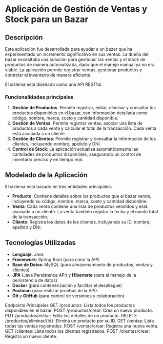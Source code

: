 # Aplicación de Gestión de Ventas y Stock para un Bazar

## Descripción

Esta aplicación fue desarrollada para ayudar a un bazar que ha experimentado un incremento significativo en sus ventas. La dueña del bazar necesitaba una solución para gestionar las ventas y el stock de productos de manera automatizada, dado que el manejo manual ya no era viable. La aplicación permite registrar ventas, gestionar productos y controlar el inventario de manera eficiente.

El sistema está diseñado como una API RESTful.

### Funcionalidades principales

1. **Gestión de Productos**: Permite registrar, editar, eliminar y consultar los productos disponibles en el bazar, con información detallada como código, nombre, marca, costo y cantidad disponible.
2. **Gestión de Ventas**: Permite registrar ventas, asociar una lista de productos a cada venta y calcular el total de la transacción. Cada venta está asociada a un cliente.
3. **Gestión de Clientes**: Permite registrar y consultar la información de los clientes, incluyendo nombre, apellido y DNI.
4. **Control de Stock**: La aplicación actualiza automáticamente las cantidades de productos disponibles, asegurando un control de inventario preciso y en tiempo real.

## Modelado de la Aplicación

El sistema está basado en tres entidades principales:

- **Producto**: Contiene detalles sobre los productos que el bazar vende, incluyendo su código, nombre, marca, costo y cantidad disponible.
- **Venta**: Cada venta contiene una lista de productos vendidos y está asociada a un cliente. La venta también registra la fecha y el monto total de la transacción.
- **Cliente**: Registra los datos de los clientes, incluyendo su ID, nombre, apellido y DNI.

## Tecnologías Utilizadas

- **Lenguaje**: Java
- **Framework**: Spring Boot (para crear la API)
- **Base de Datos**: MySQL (para almacenamiento de productos, ventas y clientes)
- **JPA** (Java Persistence API) y **Hibernate** (para el manejo de la persistencia de datos)
- **Docker** (para contenerización y facilitar el despliegue)
- **Postman** (para realizar pruebas de la API)
- **Git** y **GitHub** (para control de versiones y colaboración)

Endpoints Principales
GET /productos: Lista todos los productos disponibles en el bazar.
POST /productos/crear: Crea un nuevo producto.
PUT /productos/editar: Edita los detalles de un producto.
DELETE /productos/eliminar/{id}: Elimina un producto por su ID.
GET /ventas: Lista todas las ventas registradas.
POST /ventas/crear: Registra una nueva venta.
GET /clientes: Lista todos los clientes registrados.
POST /clientes/crear: Registra un nuevo cliente.


